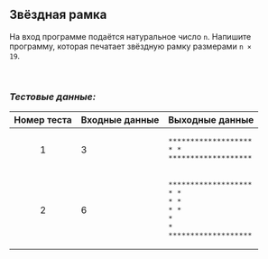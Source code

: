 ## Звёздная рамка

На вход программе подаётся натуральное число <code>n</code>. Напишите программу, которая печатает звёздную рамку размерами <code>n × 19</code>.

<br>

### *Тестовые данные:*

| Номер теста | Входные данные | Выходные данные                                                                                                                                                                                 |
|:-----------:|----------------|-------------------------------------------------------------------------------------------------------------------------------------------------------------------------------------------------|
|      1      | 3              | <pre>\*\*\*\*\*\*\*\*\*\*\*\*\*\*\*\*\*\*\*<br>\*                 \*<br>\*\*\*\*\*\*\*\*\*\*\*\*\*\*\*\*\*\*\*</pre>                                                                            |
|      2      | 6              | <pre>\*\*\*\*\*\*\*\*\*\*\*\*\*\*\*\*\*\*\*<br>\*                 \*<br>\*                 \*<br>\*                 \*<br>\*                 \*<br>\*\*\*\*\*\*\*\*\*\*\*\*\*\*\*\*\*\*\*</pre> |